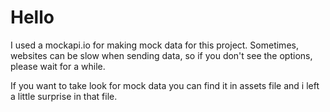 # Hello

I used a mockapi.io for making mock data for this project. Sometimes, websites can be slow when sending data, so if you don't see the options, please wait for a while.

If you want to take look for mock data you can find it in assets file and i left a little surprise in that file.
